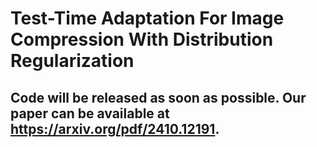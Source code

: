 # Test-Time Adaptation For Image Compression With Distribution Regularization
## Code will be released as soon as possible. Our paper can be available at https://arxiv.org/pdf/2410.12191.
